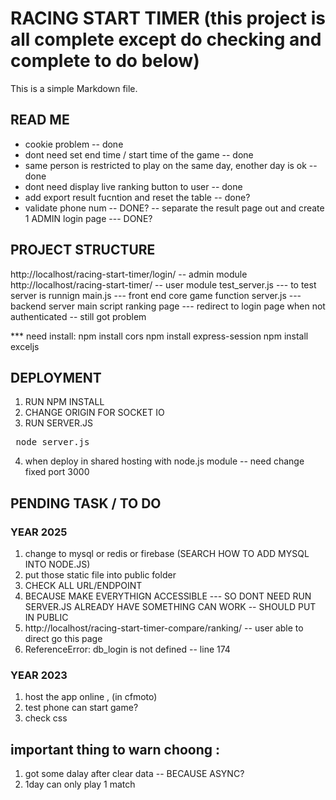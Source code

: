 # RACING START TIMER (this project is all complete except do checking and complete to do below)

This is a simple Markdown file.

## READ ME
- cookie problem -- done 
- dont need set end time / start time of the game -- done 
- same person is restricted to play on the same day, enother day is ok -- done 
- dont need display live ranking button to user -- done 
- add export result fucntion and reset the table  -- done? 
- validate phone num  -- DONE? 
-- separate the result page out and create 1 ADMIN login page --- DONE?

## PROJECT STRUCTURE
http://localhost/racing-start-timer/login/ -- admin module
http://localhost/racing-start-timer/ -- user module
test_server.js --- to test server is runnign 
main.js ---  front end core game function
server.js --- backend server main script
ranking page --- redirect to login page when not authenticated -- still got problem 

*** need install:
npm install cors
npm install express-session
npm install exceljs

## DEPLOYMENT 
1. RUN NPM INSTALL
2. CHANGE ORIGIN FOR SOCKET IO
3. RUN SERVER.JS 
<pre> node server.js </pre>
4. when deploy in shared hosting with node.js module -- need change fixed port 3000

## PENDING TASK / TO DO
### YEAR 2025
1. change to mysql or redis or firebase (SEARCH HOW TO ADD MYSQL INTO NODE.JS)
2. put those static file into public folder
3. CHECK ALL URL/ENDPOINT
4. BECAUSE MAKE EVERYTHIGN ACCESSIBLE --- SO DONT NEED RUN SERVER.JS ALREADY HAVE SOMETHING CAN WORK -- SHOULD PUT IN PUBLIC
5. http://localhost/racing-start-timer-compare/ranking/ -- user able to direct go this page
8. ReferenceError: db_login is not defined -- line 174 

### YEAR 2023
1. host the app online , (in cfmoto)
2. test phone can start game?
3. check css

## important thing to warn choong :
1. got some dalay after clear data -- BECAUSE ASYNC?
2. 1day can only play 1 match 


